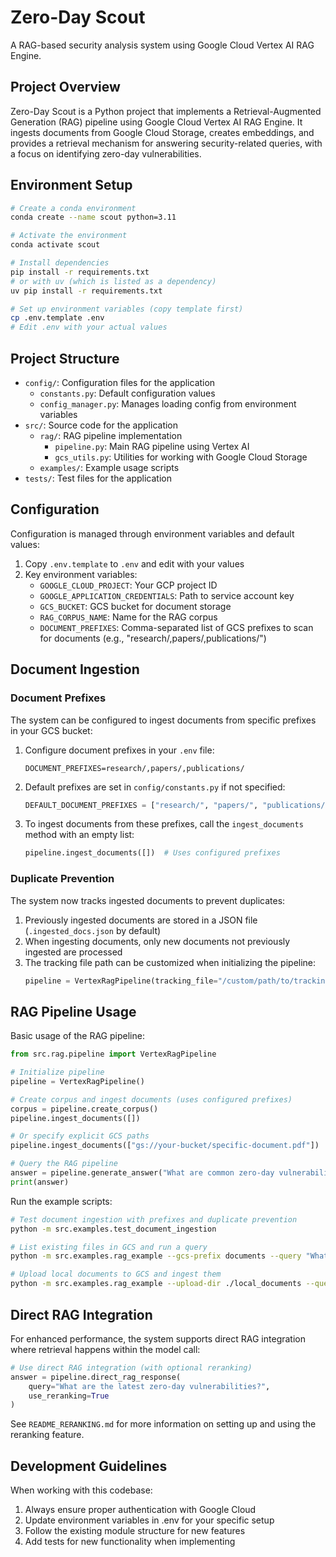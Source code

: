 # Zero-Day Scout

A RAG-based security analysis system using Google Cloud Vertex AI RAG Engine.

## Project Overview

Zero-Day Scout is a Python project that implements a Retrieval-Augmented Generation (RAG) pipeline using Google Cloud Vertex AI RAG Engine. It ingests documents from Google Cloud Storage, creates embeddings, and provides a retrieval mechanism for answering security-related queries, with a focus on identifying zero-day vulnerabilities.

## Environment Setup

```bash
# Create a conda environment
conda create --name scout python=3.11

# Activate the environment
conda activate scout

# Install dependencies
pip install -r requirements.txt
# or with uv (which is listed as a dependency)
uv pip install -r requirements.txt

# Set up environment variables (copy template first)
cp .env.template .env
# Edit .env with your actual values
```

## Project Structure

- `config/`: Configuration files for the application
  - `constants.py`: Default configuration values
  - `config_manager.py`: Manages loading config from environment variables
- `src/`: Source code for the application
  - `rag/`: RAG pipeline implementation
    - `pipeline.py`: Main RAG pipeline using Vertex AI
    - `gcs_utils.py`: Utilities for working with Google Cloud Storage
  - `examples/`: Example usage scripts
- `tests/`: Test files for the application

## Configuration

Configuration is managed through environment variables and default values:

1. Copy `.env.template` to `.env` and edit with your values
2. Key environment variables:
   - `GOOGLE_CLOUD_PROJECT`: Your GCP project ID
   - `GOOGLE_APPLICATION_CREDENTIALS`: Path to service account key
   - `GCS_BUCKET`: GCS bucket for document storage
   - `RAG_CORPUS_NAME`: Name for the RAG corpus
   - `DOCUMENT_PREFIXES`: Comma-separated list of GCS prefixes to scan for documents (e.g., "research/,papers/,publications/")

## Document Ingestion

### Document Prefixes

The system can be configured to ingest documents from specific prefixes in your GCS bucket:

1. Configure document prefixes in your `.env` file:
   ```
   DOCUMENT_PREFIXES=research/,papers/,publications/
   ```

2. Default prefixes are set in `config/constants.py` if not specified:
   ```python
   DEFAULT_DOCUMENT_PREFIXES = ["research/", "papers/", "publications/"]
   ```

3. To ingest documents from these prefixes, call the `ingest_documents` method with an empty list:
   ```python
   pipeline.ingest_documents([])  # Uses configured prefixes
   ```

### Duplicate Prevention

The system now tracks ingested documents to prevent duplicates:

1. Previously ingested documents are stored in a JSON file (`.ingested_docs.json` by default)
2. When ingesting documents, only new documents not previously ingested are processed
3. The tracking file path can be customized when initializing the pipeline:
   ```python
   pipeline = VertexRagPipeline(tracking_file="/custom/path/to/tracking.json")
   ```

## RAG Pipeline Usage

Basic usage of the RAG pipeline:

```python
from src.rag.pipeline import VertexRagPipeline

# Initialize pipeline
pipeline = VertexRagPipeline()

# Create corpus and ingest documents (uses configured prefixes)
corpus = pipeline.create_corpus()
pipeline.ingest_documents([])

# Or specify explicit GCS paths
pipeline.ingest_documents(["gs://your-bucket/specific-document.pdf"])

# Query the RAG pipeline
answer = pipeline.generate_answer("What are common zero-day vulnerabilities?")
print(answer)
```

Run the example scripts:

```bash
# Test document ingestion with prefixes and duplicate prevention
python -m src.examples.test_document_ingestion

# List existing files in GCS and run a query
python -m src.examples.rag_example --gcs-prefix documents --query "What are zero-day vulnerabilities?"

# Upload local documents to GCS and ingest them
python -m src.examples.rag_example --upload-dir ./local_documents --query "Explain zero-day exploits"
```

## Direct RAG Integration

For enhanced performance, the system supports direct RAG integration where retrieval happens within the model call:

```python
# Use direct RAG integration (with optional reranking)
answer = pipeline.direct_rag_response(
    query="What are the latest zero-day vulnerabilities?",
    use_reranking=True
)
```

See `README_RERANKING.md` for more information on setting up and using the reranking feature.

## Development Guidelines

When working with this codebase:

1. Always ensure proper authentication with Google Cloud
2. Update environment variables in .env for your specific setup
3. Follow the existing module structure for new features
4. Add tests for new functionality when implementing
